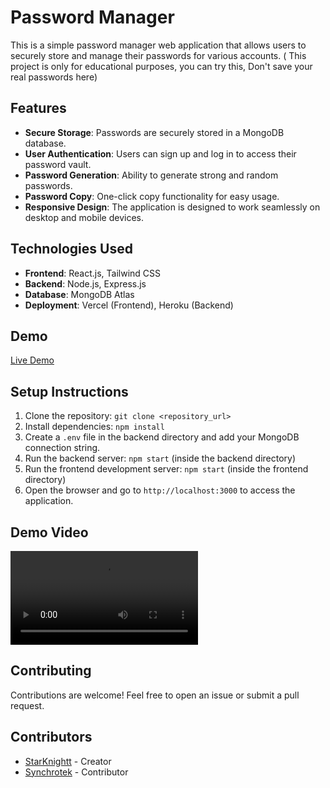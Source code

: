 # Password Manager

This is a simple password manager web application that allows users to securely store and manage their passwords for various accounts. ( This project is only for educational purposes, you can try this, Don't save your real passwords here)

## Features

- **Secure Storage**: Passwords are securely stored in a MongoDB database.
- **User Authentication**: Users can sign up and log in to access their password vault.
- **Password Generation**: Ability to generate strong and random passwords.
- **Password Copy**: One-click copy functionality for easy usage.
- **Responsive Design**: The application is designed to work seamlessly on desktop and mobile devices.

## Technologies Used

- **Frontend**: React.js, Tailwind CSS
- **Backend**: Node.js, Express.js
- **Database**: MongoDB Atlas
- **Deployment**: Vercel (Frontend), Heroku (Backend)

## Demo

[Live Demo](https://password-manager-fq1x2k9ld-starknightts-projects.vercel.app/)

## Setup Instructions

1. Clone the repository: `git clone <repository_url>`
2. Install dependencies: `npm install`
3. Create a `.env` file in the backend directory and add your MongoDB connection string.
4. Run the backend server: `npm start` (inside the backend directory)
5. Run the frontend development server: `npm start` (inside the frontend directory)
6. Open the browser and go to `http://localhost:3000` to access the application.

## Demo Video

<video controls src="AwesomeScreenshot-30_5_2024,8 44 01pm.mp4" title="Title"></video>

## Contributing

Contributions are welcome! Feel free to open an issue or submit a pull request.

## Contributors

- [StarKnightt](https://github.com/StarKnightt) - Creator
- [Synchrotek](https://github.com/Synchrotek) - Contributor

